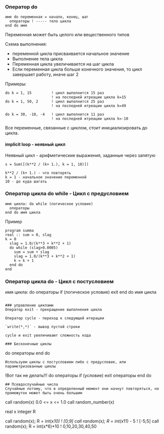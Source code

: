 ### Оператор do

```
имя do переменная = начало, конец, шаг
  операторы ! ----- тело цикла
end do имя
```
Переменная может быть целого или вещественного типов

Схема выполнения:
- переменной цикла присваивается начальное значение
- Выполнение тела цикла
- Переменная цикла увеличивается на шаг цикла
- Если переменная цикла больше конечного значения, то цикл завершает работу, иначе шаг 2

Примеры:
```
do k = 1, 15         ! цикл выполнится 15 раз
                     ! на последней итреации цикла k=15
do k = 1, 50, 2      ! цикл выполнится 25 раз
                     ! на последней итреации цикла k=49

do k = 30, -10, -4   ! цикл выполнится 11 раз
                     ! на последней итреации цикла k=-10
```
Все переменные, связанные с циклом, стоит инициализировать до цикла.

####  implicit loop - неявный цикл
Неявный цикл - арифметические выражения, заданные через запятую
```
s = Sum([(k**2 / (k+ 1.), k = 1, 10)])

k**2 / (k+ 1.) - что повторять
k = 1 - начальное значение переменной
10 - до куда шагать
```

### Оператор цикла do while - Цикл с предусловием
```
имя цикла: do while (логическое условие)
  операторы
end do имя цикла
```
Пример
```
program summa
real :: sum = 0, slag
k = 0
  slag = 1.0/(k**3 + k**2 + 1)
  do while (slag>0.0005)
    sum = sum + slag
    slag = 1.0/(k**3 + k**2 + 1)
    k = k + 1
  end do
end
```
### Оператор цикла do - Цикл с постусловием
имя цикла: do
  операторы
  if (логическое условие)
    exit
end do имя цикла
```

### управление циклами
Оператор exit - прекращение выполнения цикла

Оператор cycle - переход к следующей итерации

`write(*,*)` - вывод пустой строки

cycle и exit увеличивают сложность кода

### Бесконечные циклы
```
do
 операторы
end do


```
Используем циклы с постусловием либо с предусловие, или параметризованные циклы
```
!Вот так не делать!!!
do
  операторы
  if (условие) exit
  операторы
end do
```
## Псевдослучайные числа
Случайные потому, что в определенный момент они начнут повторяться, но промежуток может быть очень большим

```
call random(x) 0.0 <= x <= 1.0
call random_number(x)


real x
integer R

call random(x); R = int(x*10)        ! [0;9]
call random(x); R = int(x*11) - 5    ! [-5;5]
call random(x); R = int(x*6)*10      ! 0,10,20,30,40,50
```
